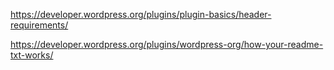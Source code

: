 https://developer.wordpress.org/plugins/plugin-basics/header-requirements/

https://developer.wordpress.org/plugins/wordpress-org/how-your-readme-txt-works/

